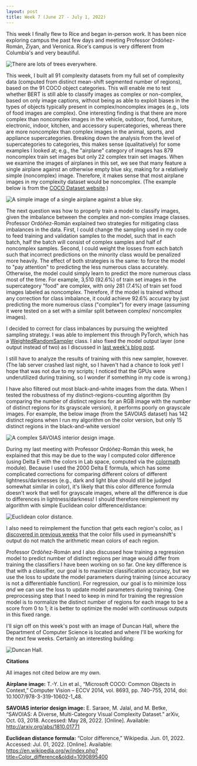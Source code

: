 ```yaml
---
layout: post
title: Week 7 (June 27 - July 1, 2022)
---
```


This week I finally flew to Rice and began in-person work. It has been nice
exploring campus the past few days and meeting Professor Ordóñez-Román, Ziyan,
and Veronica. Rice's campus is very different from Columbia's and very
beautiful.

![There are lots of trees everywhere.](/images/rice-campus.png)

This week, I built all 91 complexity datasets from my full set of complexity
data (computed from distinct mean-shift segmented number of regions), based on the 91 COCO object
categories. This will enable me to test whether BERT is still able to classify images
as complex or non-complex, based on only image captions, without being as able
to exploit biases in the types of objects typically present in complex/noncomplex
images (e.g., lots of food images are complex). One interesting finding is that
there are more complex than noncomplex images in the vehicle, outdoor, food, furniture,
electronic, indoor, kitchen, and 
accessory supercategories, whereas there are more noncomplex than complex images
in the animal, sports, and appliance supercategories. Breaking down the analysis from
the level of supercategories to categories, this makes sense (qualitatively) for 
some examples I looked at; e.g., the "airplane" category of images has 879 noncomplex
train set images but only 22 complex train set images. When we examine the images of
airplanes in this set, we see that many feature a single airplane against an otherwise
empty blue sky, making for a relatively simple (noncomplex) image. Therefore, it
makes sense that most airplane images in my complexity dataset would be noncomplex.
(The example below is from the [COCO Dataset website](https://cocodataset.org/#home).)

![A simple image of a single airplane against a blue sky.](https://images.cocodataset.org/val2017/000000545407.jpg)

The next question was how to properly train a model to classify images, given the
imbalance between the complex and non-complex image classes. Professor Ordóñez-Román
explained two strategies for mitigating class imbalances in the data. First, I could
change the sampling used in my code to feed training and validation samples to the model,
such that in each batch, half the batch will consist of complex samples and half of
noncomplex samples. Second, I could weight the losses from each batch such that
incorrect predictions on the minority class would be penalized more heavily. The effect
of both strategies is the same: to force the model to "pay attention" to predicting the less
numerous class accurately. Otherwise, the model could simply learn to predict the more
numerous class most of the time. For example, 3,510 (92.6%) of train set images in the supercategory
"food" are complex, with only 281 (7.4%) of train set food images labeled as noncomplex.
Therefore, if the model is trained without any correction for class imbalance, it
could achieve 92.6% accuracy by just predicting the more numerous class ("complex")
for every image (assuming it were tested on a set with a similar split between complex/
noncomplex images).

I decided to correct for class imbalances by pursuing the weighted sampling strategy.
I was able to implement this through PyTorch, which has a 
[WeightedRandomSampler](https://pytorch.org/docs/stable/data.html#torch.utils.data.WeightedRandomSampler)
 class. I also fixed the model output layer (one output instead of two) as I discussed
in [last week's blog post](https://emlinking.github.io/week6/).

I still have to analyze the results of training with this new sampler, however. (The lab server
crashed last night, so I haven't had a chance to look yet! I hope that was not due to 
my scripts; I noticed that the GPUs were underutilized during training, 
so I wonder if something in my code is wrong.) 

I have also filtered out most black-and-white images from the data. 
When I tested the robustness of my distinct-regions-counting algorithm (by 
comparing the number of distinct regions for an RGB image
with the number of distinct regions for its grayscale version), it 
performs poorly on grayscale images. For example, the below image
(from the SAVOIAS dataset) has 142 distinct regions when I run my
algorithm on the color version,
but only 15 distinct regions in the black-and-white version!

![A complex SAVOIAS interior design image.](https://raw.githubusercontent.com/emlinking/Savoias-Dataset/master/Images/Interior%20Design/48.jpg)

During my last meeting with Professor Ordóñez-Román this week, he explained that this may
be due to the way I computed color difference (using Delta E with the colors
in Lab space, computed via the [colormath](https://python-colormath.readthedocs.io/en/latest/delta_e.html)
module). Because I used the 2000 Delta E formula, which has some complicated
corrections for comparing different colors of different lightness/darknesses (e.g., dark and
light blue should still be judged somewhat similar in color), it's likely
that this color difference formula doesn't work that well for grayscale images,
where all the difference is due to differences in lightness/darkness!
I should therefore reimplement my algorithm with simple Euclidean
color difference/distance:

![Euclidean color distance.](https://wikimedia.org/api/rest_v1/media/math/render/svg/15763fc04b6dbbc90c64db3b39a1442106a394af)

I also need to reimplement the function that gets each region's color,
as I [discovered in previous weeks](https://emlinking.github.io/week6/)
 that the color fills used in 
pymeanshift's output do not match the arithmetic mean colors of 
each region.

Professor Ordóñez-Román and I also discussed how training a regression model
to predict number of distinct regions per image would differ from training 
the classifiers I have been working on so far. One key difference is that 
with a classifier, our goal is to maximize classification accuracy, 
but we use the loss to update the model parameters during training 
(since accuracy is not a differentiable function). For regression, our goal
is to minimize loss *and* we can use the loss to update model parameters
during training. One preprocessing step that I need to keep in mind for
training the regression model is to normalize the distinct number of regions
for each image to be a score from 0 to 1; it is better to optimize the model
with continuous outputs in this fixed range.

I'll sign off on this week's post with an image of Duncan Hall, where the Department of
Computer Science is located and where I'll be working for the next few weeks.
Certainly an interesting building:

![Duncan Hall.](/images/duncan-hall.JPG)

**Citations**

All images not cited below are my own.

**Airplane image:** T.-Y. Lin et al., “Microsoft COCO: Common Objects in Context,” 
Computer Vision – ECCV 2014, vol. 8693, pp. 740–755, 2014, doi: 10.1007/978-3-319-10602-1_48.

**SAVOIAS interior design image:** E. Saraee, M. Jalal, and M. Betke, “SAVOIAS: 
A Diverse, Multi-Category Visual Complexity Dataset.” arXiv, Oct. 03, 2018. Accessed: May 28, 
2022. [Online]. Available: http://arxiv.org/abs/1810.01771

**Euclidean distance formula:** “Color difference,” Wikipedia. Jun. 01, 2022. Accessed: Jul. 
01, 2022. [Online]. Available: https://en.wikipedia.org/w/index.php?title=Color_difference&oldid=1090895400
